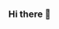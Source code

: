 ### Hi there 👋

<!--
**chbus37/chbus37** is a ✨ _special_ ✨ repository because its `README.md` (this file) appears on your GitHub profile.




- 🌱 I’m currently learning JavaScript, C# and React
- 👯 I’m looking to collaborate on ...
- 🤔 I’m looking for help with ...
- 💬 Ask me about ...
- 📫 How to reach me: ...
- 😄 Pronouns: ...
- ⚡ Fun fact: ...
-->
